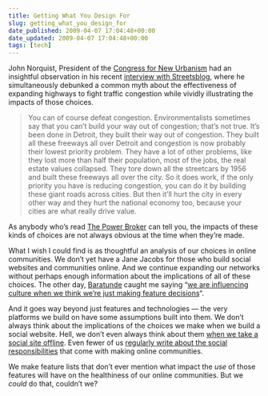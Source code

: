```yaml
---
title: Getting What You Design For
slug: getting_what_you_design_for
date_published: 2009-04-07 17:04:48+00:00
date_updated: 2009-04-07 17:04:48+00:00
tags: [tech]
---
```

John Norquist, President of the [Congress for New Urbanism](http://www.cnu.org/) had an insightful observation in his recent [interview with Streetsblog](http://www.streetsblog.org/2009/03/30/back-to-the-grid-part-2-john-norquist-on-reclaiming-american-cities/), where he simultaneously debunked a common myth about the effectiveness of expanding highways to fight traffic congestion while vividly illustrating the impacts of those choices.

> You can of course defeat congestion. Environmentalists sometimes say that you can’t build your way out of congestion; that’s not true. It’s been done in Detroit, they built their way out of congestion. They built all these freeways all over Detroit and congestion is now probably their lowest priority problem. They have a lot of other problems, like they lost more than half their population, most of the jobs, the real estate values collapsed. They tore down all the streetcars by 1956 and built these freeways all over the city. So it does work, if the only priority you have is reducing congestion, you can do it by building these giant roads across cities. But then it’ll hurt the city in every other way and they hurt the national economy too, because your cities are what really drive value.

As anybody who’s read [The Power Broker](http://www.amazon.com/gp/product/0394720245?ie=UTF8&amp;tag=2020-20&amp;linkCode=as2&amp;camp=1789&amp;creative=390957&amp;creativeASIN=0394720245) can tell you, the impacts of these kinds of choices are not always obvious at the time when they’re made.

What I wish I could find is as thoughtful an analysis of our choices in online communities. We don’t yet have a Jane Jacobs for those who build social websites and communities online. And we continue expanding our networks without perhaps enough information about the implications of all of these choices. The other day, [Baratunde](http://www.baratunde.com/) caught me saying “[we are influencing culture when we think we’re just making feature decisions](http://twitter.com/baratunde/status/1410133193)“.

And it goes way beyond just features and technologies — the very platforms we build on have some assumptions built into them. We don’t always think about the implications of the choices we make when we build a social website. Hell, we don’t even always think about them [when we take a social site offline](http://ascii.textfiles.com/archives/1617). Even fewer of us [regularly write about the social responsibilities](http://scott.heiferman.com/notes/) that come with making online communities.

We make feature lists that don’t ever mention what impact the *use* of those features will have on the healthiness of our online communities. But we *could* do that, couldn’t we?
